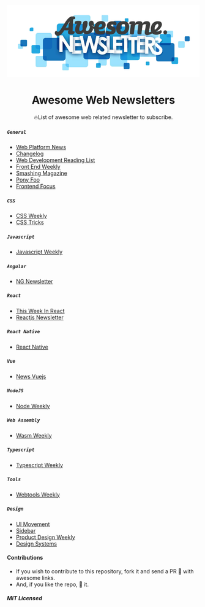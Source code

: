 <p align="middle"><img src="./logo.png" alt="Awesome newsletters"/><p>
<h1 align="middle">Awesome Web Newsletters</h1>

<p align="middle"> 🔥List of awesome web related newsletter to subscribe. </p>

##### `General`

- [Web Platform News](https://webplatform.news)
- [Changelog](https://changelog.com/)
- [Web Development Reading List](https://wdrl.info/)
- [Front End Weekly](https://frontendweekly.co/)
- [Smashing Magazine](https://www.smashingmagazine.com/the-smashing-newsletter)
- [Pony Foo](https://ponyfoo.com/weekly)
- [Frontend Focus](https://frontendfoc.us/)

##### `CSS`

- [CSS Weekly](https://css-weekly.com/)
- [CSS Tricks](https://css-tricks.com/)

##### `Javascript`

- [Javascript Weekly](https://javascriptweekly.com)

##### `Angular`

- [NG Newsletter](https://www.ng-newsletter.com/)

##### `React`

- [This Week In React](http://this-week-in-react.org)
- [Reactjs Newsletter](http://reactjsnewsletter.com/)

##### `React Native`

- [React Native](http://reactnative.cc/)

##### `Vue`

- [News Vuejs ](https://news.vuejs.org/)

##### `NodeJS`

- [Node Weekly](https://nodeweekly.com/)

##### `Web Assembly`

- [Wasm Weekly](https://wasmweekly.news/)

##### `Typescript`

- [Typescript Weekly](https://www.typescript-weekly.com/)

##### `Tools`

- [Webtools Weekly](https://webtoolsweekly.com/)

##### `Design`

- [UI Movement](https://newsletter.uimovement.com/ui-movement/)
- [Sidebar](https://sidebar.io/)
- [Product Design Weekly](http://designweekly.atomic.io/)
- [Design Systems](https://designsystems.email/)

#### Contributions

- If you wish to contribute to this repository, fork it and send a PR 😬 with awesome links.
- And, if you like the repo, 🌟 it.

##### MIT Licensed
